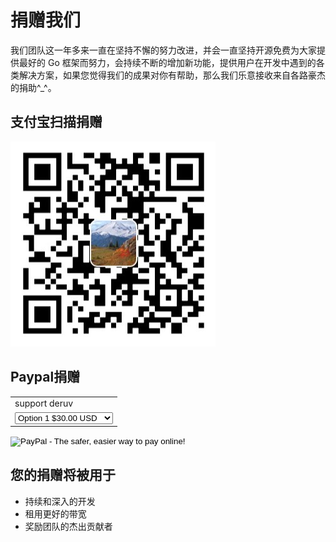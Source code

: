 # 捐赠我们

我们团队这一年多来一直在坚持不懈的努力改进，并会一直坚持开源免费为大家提供最好的 Go 框架而努力，会持续不断的增加新功能，提供用户在开发中遇到的各类解决方案，如果您觉得我们的成果对你有帮助，那么我们乐意接收来自各路豪杰的捐助^_^。

## 支付宝扫描捐赠

<img src="/static/imgs/alipay.jpg">

## Paypal捐赠

<p>
	<form action="https://www.paypal.com/cgi-bin/webscr" method="post" target="_blank">
		<input type="hidden" name="cmd" value="_s-xclick">
		<input type="hidden" name="hosted_button_id" value="xxx">
		<table>
		<tr><td><input type="hidden" name="on0" value="support beego">support deruv</td></tr><tr><td>
			<select name="os0">
				<option value="Option 1">Option 1 $30.00 USD</option>
				<option value="Option 2">Option 2 $50.00 USD</option>
				<option value="Option 3">Option 3 $100.00 USD</option>
				<option value="Option 4">Option 4 $500.00 USD</option>
			</select> 
		</td></tr>
		</table>
		<input type="hidden" name="currency_code" value="USD">
		<input type="image" src="https://www.paypal.com/en_US/i/btn/btn_donateCC_LG.gif" border="0" name="submit" alt="PayPal - The safer, easier way to pay online!">
		<img alt="" border="0" src="https://www.paypalobjects.com/en_US/i/scr/pixel.gif" width="1" height="1">
	</form>
</p>

## 您的捐赠将被用于

- 持续和深入的开发
- 租用更好的带宽
- 奖励团队的杰出贡献者
